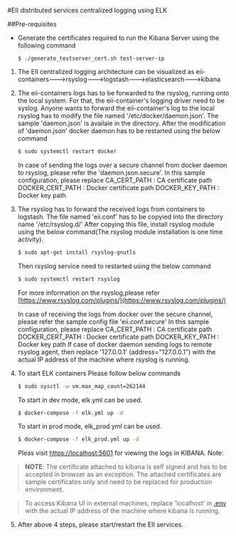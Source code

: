 #EII distributed services centralized logging using ELK

##Pre-requisites
* Generate the certificates required to run the Kibana Server using the following command
    ```
    $ ./generate_testserver_cert.sh test-server-ip
    ```

1. The EII centralized logging architecture can be visualized as eii-containers--->rsyslog--->logstash--->elasticsearch--->kibana

2. The eii-containers logs has to be forwarded to the rsyslog, running onto the local system. 
   For that, the eii-container's logging driver need to be syslog. 
   Anyone wants to forward the eii-container's log to the local rsyslog has to modify the file named '/etc/docker/daemon.json'.
   The sample 'daemon.json' is availale in the directory.
   After the modification of 'daemon.json' docker daemon has to be restarted using the below command

   ```sh
   $ sudo systemctl restart docker

   ```
   In case of sending the logs over a secure channel from docker daemon to rsyslog, please refer the 'daemon.json.secure'.
   In this sample configuration, please replace 
   CA_CERT_PATH : CA certificate path
   DOCKER_CERT_PATH : Docker certificate path
   DOCKER_KEY_PATH : Docker key path

3. The rsyslog has to forward the received logs from containers to logstash.
   The file named 'eii.conf' has to be copyied into the directory name '/etc/rsyslog.d/'
   After copying this file, install rsyslog module using the below command(The rsyslog module
   installation is one time activity).
   ```sh
   $ sudo apt-get install rsyslog-gnutls

   ```

   Then rsyslog service need to restarted using the below command
   ```sh
   $ sudo systemctl restart rsyslog

   ```
   For more information on the rsyslog,please refer [https://www.rsyslog.com/plugins/](https://www.rsyslog.com/plugins/)

   In case of receiving the logs from docker over the secure channel, please refer the sample config file 'eii.conf.secure'
   In this sample configuration, please replace 
   CA_CERT_PATH : CA certificate path
   DOCKER_CERT_PATH : Docker certificate path
   DOCKER_KEY_PATH : Docker key path
   If case of docker daemon sending logs to remote rsyslog agent, then replace '127.0.0.1' (address="127.0.0.1") with the
   actual IP address of the machine where rsyslog is running.

4. To start ELK containers Please follow below commands
   ```sh
   $ sudo sysctl -w vm.max_map_count=262144

   ```

   To start in dev mode, elk.yml can be used.
   ```sh
   $ docker-compose -f elk.yml up -d

   ```

   To start in prod mode, elk_prod.yml can be used.
   ```sh
   $ docker-compose -f elk_prod.yml up -d

   ```

   Pleas visit [https://localhost:5601](https://localhost:5601) for viewing the logs in KIBANA.
   Note:
  > **NOTE**: The certificate attached to kibana is self signed and has to be accepted in
  > browser as an exception. The attached certificates are sample certificates only and need to
  > be replaced for production environment.

  > To access Kibana UI in external machines, replace 'localhost' in [.env](./env) with the
  > actual IP address of the machine where kibana is running.

5. After above 4 steps, please start/restart the EII services.

